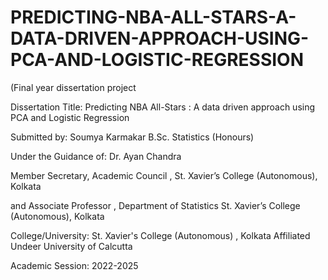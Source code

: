 # PREDICTING-NBA-ALL-STARS-A-DATA-DRIVEN-APPROACH-USING-PCA-AND-LOGISTIC-REGRESSION
(Final year dissertation project


Dissertation Title:
Predicting NBA All-Stars : A data driven approach using PCA and Logistic Regression


Submitted by:
Soumya Karmakar
B.Sc. Statistics (Honours)


Under the Guidance of:
Dr. Ayan Chandra

Member Secretary,
Academic Council ,
St. Xavier’s College (Autonomous), Kolkata

and Associate Professor , Department of Statistics
St. Xavier’s College (Autonomous), Kolkata


College/University:
St. Xavier's College (Autonomous) , Kolkata
Affiliated Undeer University of Calcutta


Academic Session: 2022-2025

